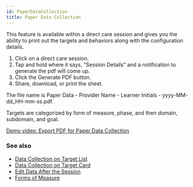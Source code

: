 ```yaml
---
id: PaperDataCollection
title: Paper Data Collection
---
```

This feature is available within a direct care session and gives you the ability to print out the targets and behaviors along with the configuration details.    

1. Click on a direct care session. 
2. Tap and hold where it says, “Session Details” and a notification to generate the pdf will come up.  
3. Click the Generate PDF button.  
4. Share, download, or print the sheet. 

The file name is Paper Data - Provider Name - Learner Initials - yyyy-MM-dd_HH-mm-ss.pdf.    

Targets are categorized by form of measure, phase, and then domain, subdomain, and goal. 

[Demo video: Export PDF for Paper Data Collection](https://youtu.be/jd4hjoBg43w/ "Title")

### See also
- [Data Collection on Target List](../DataCollection/DataCollectionOnTargetList.md)
- [Data Collection on Target Card](DataCollection/DataCollectionTargetCard.md)
- [Edit Data After the Session](DataCollection/EditDataAfterSession.md)
- [Forms of Measure](../CarePlan/FormsOfMeasure.md)